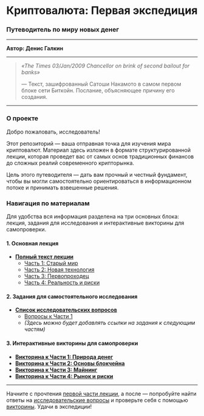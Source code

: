 # Криптовалюта: Первая экспедиция

### Путеводитель по миру новых денег

***

**Автор: Денис Галкин**

***

> *«The Times 03/Jan/2009 Chancellor on brink of second bailout for banks»*
>
> — Текст, зашифрованный Сатоши Накамото в самом первом блоке сети Биткойн. Послание, объясняющее причину его создания.

***

### О проекте

Добро пожаловать, исследователь!

Этот репозиторий — ваша отправная точка для изучения мира криптовалют. Материал здесь изложен в формате структурированной лекции, которая проведет вас от самых основ традиционных финансов до сложных реалий современного крипторынка.

Цель этого путеводителя — дать вам прочный и честный фундамент, чтобы вы могли самостоятельно ориентироваться в информационном потоке и принимать взвешенные решения.

### Навигация по материалам

Для удобства вся информация разделена на три основных блока: лекция, задания для исследования и интерактивные викторины для самопроверки.

#### 1. Основная лекция

*   **[Полный текст лекции](./01_The_Lecture.md)**
    *   [Часть 1: Старый мир](./01_The_Lecture.md#часть-1-старый-мир-как-работают-и-почему-ломаются-традиционные-деньги)
    *   [Часть 2: Новая технология](./01_The_Lecture.md#часть-2-новая-технология-что-такое-блокчейн-и-как-он-решает-проблему-доверия)
    *   [Часть 3: Первопроходец](./01_The_Lecture.md#часть-3-первопроходец-устройство-и-экономика-биткойна)
    *   [Часть 4: Реальность и риски](./01_The_Lecture.md#часть-4-реальность-и-риски-криптовалютный-рынок-сегодня)

#### 2. Задания для самостоятельного исследования

*   **[Список исследовательских вопросов](./02_Research_Assignments.md)**
    *   [Вопросы к Части 1](./02_Research_Assignments.md#дополнительное-исследование-к-части-1-старый-мир)
    *   *(Здесь можно будет добавлять ссылки на задания к следующим частям)*

#### 3. Интерактивные викторины для самопроверки

*   **[Викторина к Части 1: Природа денег](./quizzes/quiz_1_money.html)**
*   **[Викторина к Части 2: Основы блокчейна](./quizzes/quiz_2_blockchain.html)**
*   **[Викторина к Части 3: Майнинг](./quizzes/quiz_3_mining.html)**
*   **[Викторина к Части 4: Рынок и риски](./quizzes/quiz_4_market.html)**

***

Начните с прочтения [первой части лекции](./01_The_Lecture.md#часть-1-старый-мир-как-работают-и-почему-ломаются-традиционные-деньги), а после — попробуйте найти ответы на [исследовательские вопросы](./02_Research_Assignments.md) и проверьте себя с помощью [викторины](./quizzes/quiz_1_money.html). Удачи в экспедиции!